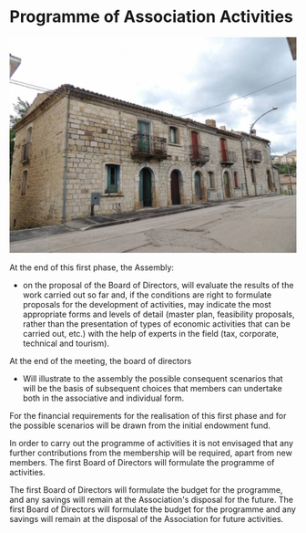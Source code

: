 # Programme of Association Activities

![Image of SGL](/masonry/1/rustico_casale_e_casa_di_corte-in-vendita-a-san_giovanni_lipioni.jpg)

At the end of this first phase, the Assembly:

* on the proposal of the Board of Directors, will evaluate the results of the work carried out so far and, if the conditions are right to formulate proposals for the development of activities, may indicate the most appropriate forms and levels of detail (master plan, feasibility proposals, rather than the presentation of types of economic activities that can be carried out, etc.) with the help of experts in the field (tax, corporate, technical and tourism).

At the end of the meeting, the board of directors

* Will illustrate to the assembly the possible consequent scenarios that will be the basis of subsequent choices that members can undertake both in the associative and individual form.

For the financial requirements for the realisation of this first phase and for the possible
scenarios will be drawn from the initial endowment fund.

In order to carry out the programme of activities it is not envisaged that any further contributions from the membership will be required, apart from new members.
The first Board of Directors will formulate the programme of activities.

The first Board of Directors will formulate the budget for the programme, and any savings will remain at the Association's disposal for the future.
The first Board of Directors will formulate the budget for the programme and any savings will remain at the disposal of the Association for future activities.